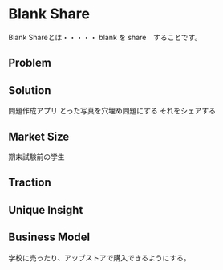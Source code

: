 Blank Share
====

Blank Shareとは・・・・・
blank を share　することです。
## Problem


## Solution
問題作成アプリ
とった写真を穴埋め問題にする
それをシェアする

## Market Size
期末試験前の学生

## Traction


## Unique Insight


## Business Model
学校に売ったり、アップストアで購入できるようにする。